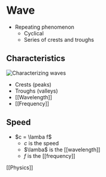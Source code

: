 # Wave

- Repeating phenomenon
  - Cyclical
  - Series of crests and troughs

## Characteristics

![Characterizing waves](/assets/second-brain/2020-10-05-13-14-58.png)

- Crests (peaks)
- Troughs (valleys)
- [[Wavelength]]
- [[Frequency]]

## Speed

- $c = \lamba f$
  - $c$ is the speed
  - $\lamba$ is the [[wavelength]]
  - $f$ is the [[frequency]]
  
[[Physics]]

